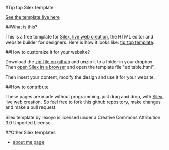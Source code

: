#Tip top Silex template

[See the template live here](http://tiptop.github.io/)

##What is this?

This is a free template for [Silex, live web creation](http://www.silex.me), the HTML editor and website builder for designers. Here is how it looks like: [tip top template](http://tiptop.github.io/).

##How to customize it for your website?

Download the [zip file on github](https://github.com/lexoyo/tiptop) and unzip it to a folder in your dropbox. Then [open Silex in a browser](http://www.silex.me/silex) and open the template file "editable.html". 

Then insert your content, modify the design and use it for your website.

##How to contribute

These pages are made without programming, just drag and drop, with [Silex, live web creation](http://www.silex.me/). So feel free to fork this github repository, make changes and make a pull request.

Silex template by lexoyo is licensed under a Creative Commons Attribution 3.0 Unported License.

##Other Silex templates

* [about me page](https://github.com/lexoyo/lexoyo.github.io)

